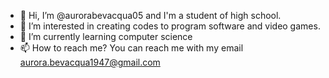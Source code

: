 - 👋 Hi, I’m @aurorabevacqua05 and I'm a student of high school.
- 👀 I’m interested in creating codes to program software and video games.
- 🌱 I’m currently learning computer science
- 📫 How to reach me? You can reach me with my email aurora.bevacqua1947@gmail.com

<!---
aurorabevacqua05/aurorabevacqua05 is a ✨ special ✨ repository because its `README.md` (this file) appears on your GitHub profile.
You can click the Preview link to take a look at your changes.
--->
